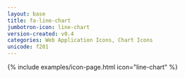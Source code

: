 ```yaml
---
layout: base
title: fa-line-chart
jumbotron-icon: line-chart
version-created: v0.4
categories: Web Application Icons, Chart Icons
unicode: f201
---
```


{% include examples/icon-page.html icon="line-chart" %}
